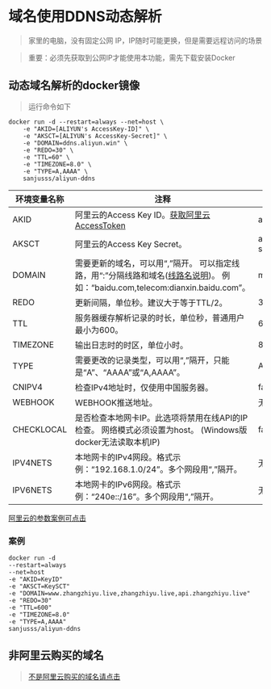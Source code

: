 # 域名使用DDNS动态解析

> 家里的电脑，没有固定公网 IP，IP随时可能更换，但是需要远程访问的场景

> 重要：必须先获取到公网IP才能使用本功能，需先下载安装Docker

## 动态域名解析的docker镜像

> 运行命令如下

```text
docker run -d --restart=always --net=host \
    -e "AKID=[ALIYUN's AccessKey-ID]" \
    -e "AKSCT=[ALIYUN's AccessKey-Secret]" \
    -e "DOMAIN=ddns.aliyun.win" \
    -e "REDO=30" \
    -e "TTL=60" \
    -e "TIMEZONE=8.0" \
    -e "TYPE=A,AAAA" \
    sanjusss/aliyun-ddns
```

| 环境变量名称 | 注释                                                         | 默认值            |
| ------------ | ------------------------------------------------------------ | ----------------- |
| AKID         | 阿里云的Access Key ID。[获取阿里云AccessToken](https://usercenter.console.aliyun.com/) | access key id     |
| AKSCT        | 阿里云的Access Key Secret。                                  | access key secret |
| DOMAIN       | 需要更新的域名，可以用“,”隔开。 可以指定线路，用“:”分隔线路和域名([线路名说明](https://help.aliyun.com/document_detail/29807.html?spm=a2c4g.11186623.2.14.42405eb4boCsnd))。 例如：“baidu.com,telecom:dianxin.baidu.com”。 | my.domain.com     |
| REDO         | 更新间隔，单位秒。建议大于等于TTL/2。                        | 300               |
| TTL          | 服务器缓存解析记录的时长，单位秒，普通用户最小为600。        | 600               |
| TIMEZONE     | 输出日志时的时区，单位小时。                                 | 8                 |
| TYPE         | 需要更改的记录类型，可以用“,”隔开，只能是“A”、“AAAA”或“A,AAAA”。 | A,AAAA            |
| CNIPV4       | 检查IPv4地址时，仅使用中国服务器。                           | false             |
| WEBHOOK      | WEBHOOK推送地址。                                            | 无                |
| CHECKLOCAL   | 是否检查本地网卡IP。此选项将禁用在线API的IP检查。 网络模式必须设置为host。 (Windows版docker无法读取本机IP) | false             |
| IPV4NETS     | 本地网卡的IPv4网段。格式示例：“192.168.1.0/24”。多个网段用“,”隔开。 | 无                |
| IPV6NETS     | 本地网卡的IPv6网段。格式示例：“240e::/16”。多个网段用“,”隔开。 | 无                |

[阿里云的参数案例可点击](https://help.aliyun.com/document_detail/141482.html) 

### 案例

```shell
docker run -d 
--restart=always 
--net=host     
-e "AKID=KeyID"     
-e "AKSCT=KeySCT"     
-e "DOMAIN=www.zhangzhiyu.live,zhangzhiyu.live,api.zhangzhiyu.live"     
-e "REDO=30"     
-e "TTL=600"     
-e "TIMEZONE=8.0"     
-e "TYPE=A,AAAA"     
sanjusss/aliyun-ddns
```



## 非阿里云购买的域名

> [不是阿里云购买的域名请点击](https://help.aliyun.com/knowledge_detail/39793.html)


<script>
export default {
    mounted () {
      this.$page.lastUpdated = "2022/1/14 下午6:09:09";
    }
  }
</script>